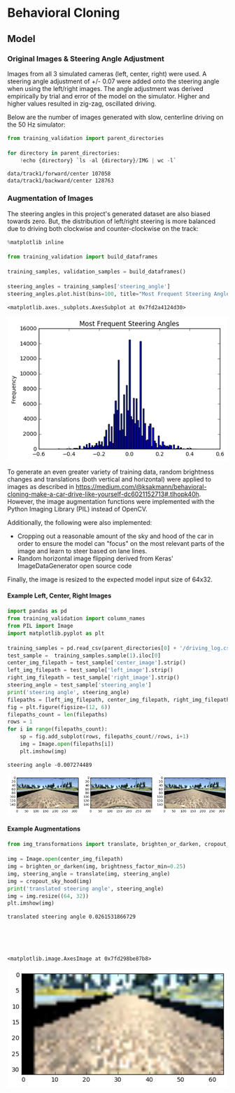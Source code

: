 
# Behavioral Cloning

## Model

### Original Images & Steering Angle Adjustment
Images from all 3 simulated cameras (left, center, right) were used. A steering angle adjustment of +/- 0.07 were added onto the steering angle when using the left/right images. The angle adjustment was derived empirically by trial and error of the model on the simulator. Higher and higher values resulted in zig-zag, oscillated driving.

Below are the number of images generated with slow, centerline driving on the 50 Hz simulator:


```python
from training_validation import parent_directories

for directory in parent_directories:
    !echo {directory} `ls -al {directory}/IMG | wc -l`
```

    data/track1/forward/center 107058
    data/track1/backward/center 128763


### Augmentation of Images
The steering angles in this project's generated dataset are also biased towards zero. But, the distribution of left/right steering is more balanced due to driving both clockwise and counter-clockwise on the track:


```python
%matplotlib inline

from training_validation import build_dataframes

training_samples, validation_samples = build_dataframes()

steering_angles = training_samples['steering_angle']
steering_angles.plot.hist(bins=100, title="Most Frequent Steering Angles")
```




    <matplotlib.axes._subplots.AxesSubplot at 0x7fd2a4124d30>




![png](1a.png)


To generate an even greater variety of training data, random brightness changes and translations (both vertical and horizontal) were applied to images as described in https://medium.com/@ksakmann/behavioral-cloning-make-a-car-drive-like-yourself-dc6021152713#.tlhopk40h. However, the image augmentation functions were implemented with the Python Imaging Library (PIL) instead of OpenCV.

Additionally, the following were also implemented:
* Cropping out a reasonable amount of the sky and hood of the car in order to ensure the model can "focus" on the most relevant parts of the image and learn to steer based on lane lines.
* Random horizontal image flipping derived from Keras' ImageDataGenerator open source code

Finally, the image is resized to the expected model input size of 64x32.

#### Example Left, Center, Right Images


```python
import pandas as pd
from training_validation import column_names
from PIL import Image
import matplotlib.pyplot as plt

training_samples = pd.read_csv(parent_directories[0] + '/driving_log.csv', header=None, names=column_names, low_memory=False)
test_sample =  training_samples.sample(1).iloc[0]
center_img_filepath = test_sample['center_image'].strip()
left_img_filepath = test_sample['left_image'].strip()
right_img_filepath = test_sample['right_image'].strip()
steering_angle = test_sample['steering_angle']
print('steering angle', steering_angle)
filepaths = [left_img_filepath, center_img_filepath, right_img_filepath]
fig = plt.figure(figsize=(12, 6))
filepaths_count = len(filepaths)
rows = 1
for i in range(filepaths_count):
    sp = fig.add_subplot(rows, filepaths_count//rows, i+1)
    img = Image.open(filepaths[i])
    plt.imshow(img)
```

    steering angle -0.007274489



![png](2a.png)


#### Example Augmentations


```python
from img_transformations import translate, brighten_or_darken, cropout_sky_hood

img = Image.open(center_img_filepath)
img = brighten_or_darken(img, brightness_factor_min=0.25)
img, steering_angle = translate(img, steering_angle)
img = cropout_sky_hood(img)
print('translated steering angle', steering_angle)
img = img.resize((64, 32))
plt.imshow(img)
```

    translated steering angle 0.0261531866729





    <matplotlib.image.AxesImage at 0x7fd298be87b8>




![png](3a.png)
